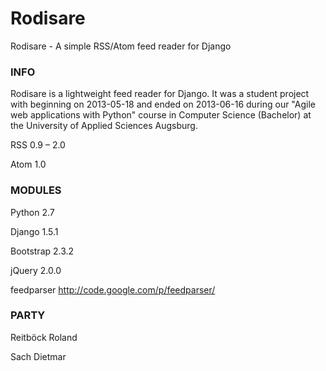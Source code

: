 Rodisare
========

Rodisare - A simple RSS/Atom feed reader for Django


### INFO

Rodisare is a lightweight feed reader for Django.
It was a student project with beginning on 2013-05-18 and ended on 2013-06-16 during our "Agile web applications with Python" 
course in Computer Science (Bachelor) at the University of Applied Sciences Augsburg.

RSS 0.9 – 2.0

Atom 1.0

### MODULES
Python 2.7

Django 1.5.1

Bootstrap 2.3.2

jQuery 2.0.0

feedparser http://code.google.com/p/feedparser/

### PARTY
Reitböck Roland

Sach Dietmar